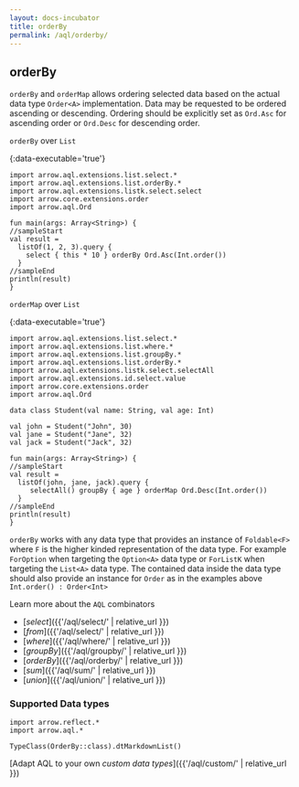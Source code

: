 ```yaml
---
layout: docs-incubator
title: orderBy
permalink: /aql/orderby/
---
```





## orderBy

`orderBy` and `orderMap` allows ordering selected data based on the actual data type `Order<A>` implementation. Data may be requested to be ordered ascending or descending. Ordering should be explicitly set as `Ord.Asc` for ascending order or `Ord.Desc` for descending order.

`orderBy` over `List`

{:data-executable='true'}
```kotlin:ank
import arrow.aql.extensions.list.select.*
import arrow.aql.extensions.list.orderBy.*
import arrow.aql.extensions.listk.select.select
import arrow.core.extensions.order
import arrow.aql.Ord

fun main(args: Array<String>) {
//sampleStart
val result =
  listOf(1, 2, 3).query {
    select { this * 10 } orderBy Ord.Asc(Int.order())
  }
//sampleEnd
println(result)
}
```

`orderMap` over `List`

{:data-executable='true'}
```kotlin:ank
import arrow.aql.extensions.list.select.*
import arrow.aql.extensions.list.where.*
import arrow.aql.extensions.list.groupBy.*
import arrow.aql.extensions.list.orderBy.*
import arrow.aql.extensions.listk.select.selectAll
import arrow.aql.extensions.id.select.value
import arrow.core.extensions.order
import arrow.aql.Ord

data class Student(val name: String, val age: Int)

val john = Student("John", 30)
val jane = Student("Jane", 32)
val jack = Student("Jack", 32)

fun main(args: Array<String>) {
//sampleStart
val result =
  listOf(john, jane, jack).query {
     selectAll() groupBy { age } orderMap Ord.Desc(Int.order())
  }
//sampleEnd
println(result)
}
```


`orderBy` works with any data type that provides an instance of `Foldable<F>` where `F` is the higher kinded representation of the data type. For example `ForOption` when targeting the `Option<A>` data type or `ForListK` when targeting the `List<A>` data type. The contained data inside the data type should also provide an instance for `Order` as in the examples above `Int.order() : Order<Int>`

Learn more about the `AQL` combinators

- [_select_]({{'/aql/select/' | relative_url }})
- [_from_]({{'/aql/select/' | relative_url }})
- [_where_]({{'/aql/where/' | relative_url }})
- [_groupBy_]({{'/aql/groupby/' | relative_url }})
- [_orderBy_]({{'/aql/orderby/' | relative_url }})
- [_sum_]({{'/aql/sum/' | relative_url }})
- [_union_]({{'/aql/union/' | relative_url }})

### Supported Data types

```kotlin:ank:replace
import arrow.reflect.*
import arrow.aql.*

TypeClass(OrderBy::class).dtMarkdownList()
```




[Adapt AQL to your own _custom data types_]({{'/aql/custom/' | relative_url }})
